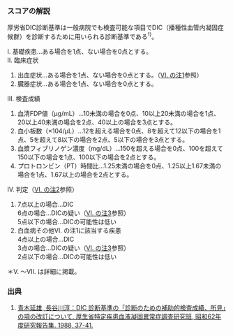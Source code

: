 ### スコアの解説
厚労省DIC診断基準は一般病院でも検査可能な項目でDIC（播種性血管内凝固症候群）を診断するために用いられる診断基準である<sup>1)</sup>。

Ⅰ. 基礎疾患…ある場合を1点、ない場合を0点とする。  
Ⅱ. 臨床症状

1) 出血症状…ある場合を1点、ない場合を0点とする。（[Ⅵ. の注1](#summary_note1)参照）  
2) 臓器症状…ある場合を1点、ない場合を0点とする。

Ⅲ. 検査成績

1) 血清FDP値（μg/mL）…10未満の場合を0点、10以上20未満の場合を1点、20以上40未満の場合を2点、40以上の場合を3点とする。  
2) 血小板数（×104/μL）…12を超える場合を0点、8を超えて12以下の場合を1点、5を超えて8以下の場合を2点、5以下の場合を3点とする。  
3) 血漿フィブリノゲン濃度（mg/dL）…150を超える場合を0点、100を超えて150以下の場合を1点、100以下の場合を2点とする。  
4) プロトロンビン（PT）時間比…1.25未満の場合を0点、1.25以上1.67未満の場合を1点、1.67以上の場合を2点とする。

Ⅳ. 判定（[Ⅵ. の注2](#summary_note2)参照）

1) 7点以上の場合…DIC  
   6点の場合…DICの疑い（[Ⅵ. の注3](#summary_note3)参照）  
   5点以下の場合…DICの可能性は低い  
2) 白血病その他Ⅵ. の注1に該当する疾患  
   4点以上の場合…DIC  
   3点の場合…DICの疑い（[Ⅵ. の注3](#summary_note3)参照）  
   2点以下の場合…DICの可能性は低い

＊Ⅴ. 〜Ⅶ. は詳細に掲載。

### 出典
1. [青木延雄, 長谷川淳：DIC 診断基準の「診断のための補助的検査成績、所見」の項の改訂について. 厚生省特定疾患血液凝固異常症調査研究班, 昭和62年度研究報告集. 1988, 37-41.](https://www.jsth.org/wordpress/guideline/dic%E8%A8%BA%E6%96%AD%E5%9F%BA%E6%BA%962017%E5%B9%B4%E5%BA%A6%E7%89%88/)